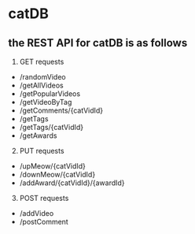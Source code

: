 # catDB

## the REST API for catDB is as follows
1. GET requests
  * /randomVideo
  * /getAllVideos
  * /getPopularVideos
  * /getVideoByTag
  * /getComments/{catVidId}
  * /getTags
  * /getTags/{catVidId}
  * /getAwards
2. PUT requests
  * /upMeow/{catVidId}
  * /downMeow/{catVidId}
  * /addAward/{catVidId}/{awardId}
3. POST requests
  * /addVideo
  * /postComment
